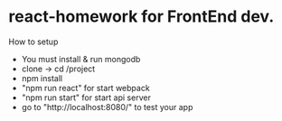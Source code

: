 # react-homework for FrontEnd dev.

How to setup
- You must install & run mongodb
- clone -> cd /project
- npm install
- "npm run react" for start webpack
- "npm run start" for start api server
- go to "http://localhost:8080/" to test your app

